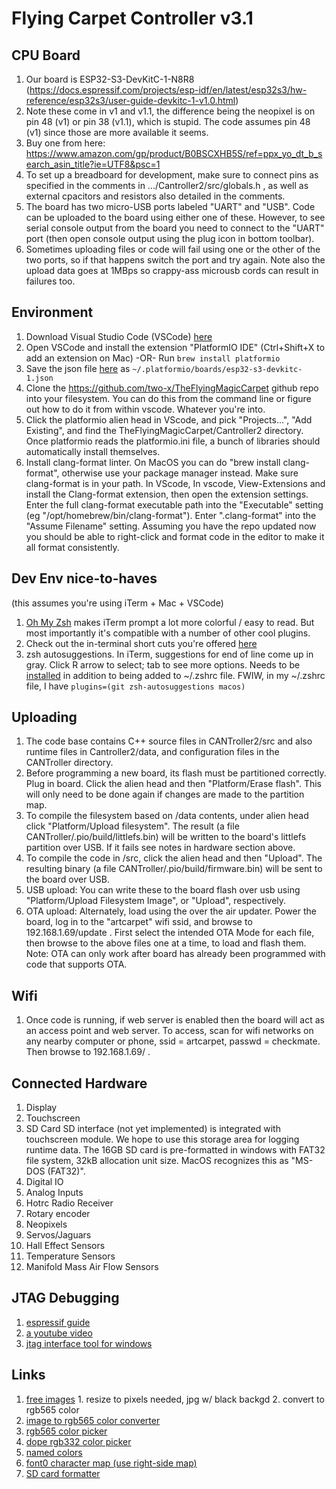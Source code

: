 # Flying Carpet Controller v3.1

## CPU Board

1. Our board is ESP32-S3-DevKitC-1-N8R8 (<https://docs.espressif.com/projects/esp-idf/en/latest/esp32s3/hw-reference/esp32s3/user-guide-devkitc-1-v1.0.html>)
1. Note these come in v1 and v1.1, the difference being the neopixel is on pin 48 (v1) or pin 38 (v1.1), which is stupid. The code assumes pin 48 (v1) since those are more available it seems.
1. Buy one from here: <https://www.amazon.com/gp/product/B0BSCXHB5S/ref=ppx_yo_dt_b_search_asin_title?ie=UTF8&psc=1>
1. To set up a breadboard for development, make sure to connect pins as specified in the comments in .../Cantroller2/src/globals.h , as well as external cpacitors and resistors also detailed in the comments.
1. The board has two micro-USB ports labeled "UART" and "USB". Code can be uploaded to the board using either one of these. However, to see serial console output from the board you need to connect to the "UART" port (then open console output using the plug icon in bottom toolbar).
1. Sometimes uploading files or code will fail using one or the other of the two ports, so if that happens switch the port and try again.  Note also the upload data goes at 1MBps so crappy-ass microusb cords can result in failures too.

## Environment

1. Download Visual Studio Code (VSCode) [here](<https://code.visualstudio.com/>)
1. Open VSCode and install the extension "PlatformIO IDE" (Ctrl+Shift+X to add an extension on Mac) -OR- Run `brew install platformio`
1. Save the json file [here](<https://github.com/platformio/platform-espressif32/blob/master/boards/esp32-s3-devkitc-1.json>) as `~/.platformio/boards/esp32-s3-devkitc-1.json`
1. Clone the <https://github.com/two-x/TheFlyingMagicCarpet> github repo into your filesystem. You can do this from the command line or figure out how to do it from within vscode. Whatever you're into.
1. Click the platformio alien head in VScode, and pick "Projects...", "Add Existing", and find the TheFlyingMagicCarpet/Cantroller2 directory. Once platformio reads the platformio.ini file, a bunch of libraries should automatically install themselves.
1. Install clang-format linter. On MacOS you can do "brew install clang-format", otherwise use your package manager instead. Make sure clang-format is in your path. In VScode, In vscode, View-Extensions and install the Clang-format extension, then open the extension settings. Enter the full clang-format executable path into the "Executable" setting (eg "/opt/homebrew/bin/clang-format"). Enter ".clang-format" into the "Assume Filename" setting. Assuming you have the repo updated now you should be able to right-click and format code in the editor to make it all format consistently.

## Dev Env nice-to-haves

(this assumes you're using iTerm + Mac + VSCode)

1. [Oh My Zsh](<https://ohmyz.sh/#install>) makes iTerm prompt a lot more colorful / easy to read.  But most importantly it's compatible with a number of other cool plugins.
1. Check out the in-terminal short cuts you're offered [here](<https://github.com/ohmyzsh/ohmyzsh/tree/master/plugins/macos#commands>)
1. zsh autosuggestions.  In iTerm, suggestions for end of line come up in gray.  Click R arrow to select; tab to see more options.  Needs to be [installed](<https://github.com/zsh-users/zsh-autosuggestions>) in addition to being added to ~/.zshrc file. FWIW, in my ~/.zshrc file, I have `plugins=(git zsh-autosuggestions macos)`

## Uploading

1. The code base contains C++ source files in CANTroller2/src and also runtime files in Cantroller2/data, and configuration files in the CANTroller directory.
1. Before programming a new board, its flash must be partitioned correctly. Plug in board. Click the alien head and then "Platform/Erase flash". This will only need to be done again if changes are made to the partition map.
1. To compile the filesystem based on /data contents, under alien head click "Platform/Upload filesystem". The result (a file CANTroller/.pio/build/littlefs.bin) will be written to the board's littlefs partition over USB. If it fails see notes in hardware section above.
1. To compile the code in /src, click the alien head and then "Upload". The resulting binary (a file CANTroller/.pio/build/firmware.bin) will be sent to the board over USB.
1. USB upload: You can write these to the board flash over usb using "Platform/Upload Filesystem Image", or "Upload", respectively.
1. OTA upload: Alternately, load using the over the air updater. Power the board, log in to the "artcarpet" wifi ssid, and browse to 192.168.1.69/update . First select the intended OTA Mode for each file, then browse to the above files one at a time, to load and flash them.  Note: OTA can only work after board has already been programmed with code that supports OTA.

## Wifi

1. Once code is running, if web server is enabled then the board will act as an access point and web server. To access, scan for wifi networks on any nearby computer or phone, ssid = artcarpet, passwd = checkmate. Then browse to 192.168.1.69/ .

## Connected Hardware

1. Display
1. Touchscreen
1. SD Card
SD interface (not yet implemented) is integrated with touchscreen module. We hope to use this storage area for logging runtime data.  The 16GB SD card is pre-formatted in windows with FAT32 file system, 32kB allocation unit size. MacOS recognizes this as "MS-DOS (FAT32)".
1. Digital IO
1. Analog Inputs
1. Hotrc Radio Receiver
1. Rotary encoder
1. Neopixels
1. Servos/Jaguars
1. Hall Effect Sensors
1. Temperature Sensors
1. Manifold Mass Air Flow Sensors

## JTAG Debugging

1. [espressif guide](<https://docs.espressif.com/projects/esp-idf/en/stable/esp32s3/api-guides/jtag-debugging/index.html#>)
1. [a youtube video](<https://www.youtube.com/watch?v=HGB9PI3IDL0&t=316s&ab_channel=Tech-Relief>)
1. [jtag interface tool for windows](<https://zadig.akeo.ie/>)

## Links

1. [free images](<http://iconarchive.com/>) 1. resize to pixels needed, jpg w/ black backgd  2. convert to rgb565 color
1. [image to rgb565 color converter](<https://www.youtube.com/redirect?event=video_description&redir_token=QUFFLUhqbkYtMGJvMS1VVWV0ZUpIb1Y4U2U2QzRLM3BKZ3xBQ3Jtc0tudG5MS1hVdmlLajdrNHFMWWtWUkFGTFNadUhaWkVob2ExNV8ya29kLXFmcDh1SEVINDFEeWtSX3A0SW40UlNTcy1CYVlSTTV5cXJKM25VcGxoWjdxSk9kZVFadURVWHhJcU9hMVRUWENyVGVjRkw4aw&q=http%3A%2F%2Fwww.rinkydinkelectronics.com%2Ft_imageconverter565.php&v=U4jOFLFNZBI>)
1. [rgb565 color picker](<http://www.barth-dev.de/online/rgb565>)
1. [dope rgb332 color picker](<https://roger-random.github.io/RGB332_color_wheel_three.js>)
1. [named colors](<https://wiki.tcl-lang.org/page/Colors+with+Names>)
1. [font0 character map (use right-side map)](<https://learn.adafruit.com/assets/103682>)
1. [SD card formatter](<https://www.sdcard.org/downloads/formatter/>)
